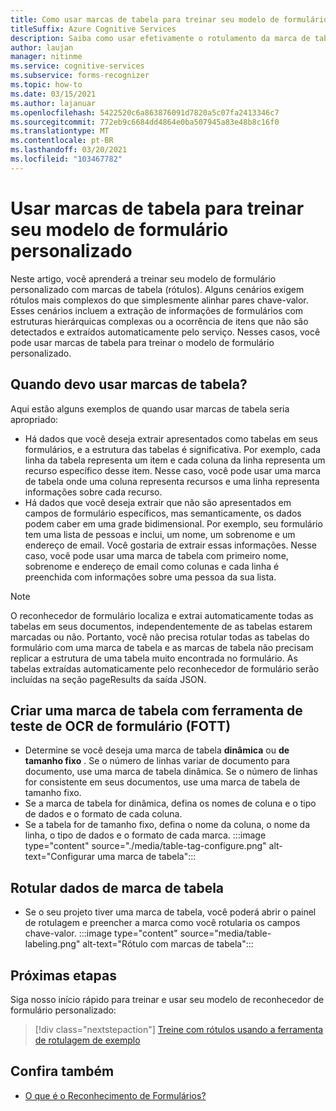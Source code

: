 ```yaml
---
title: Como usar marcas de tabela para treinar seu modelo de formulário personalizado – reconhecedor de formulário
titleSuffix: Azure Cognitive Services
description: Saiba como usar efetivamente o rotulamento da marca de tabela supervisionada.
author: laujan
manager: nitinme
ms.service: cognitive-services
ms.subservice: forms-recognizer
ms.topic: how-to
ms.date: 03/15/2021
ms.author: lajanuar
ms.openlocfilehash: 5422520c6a863876091d7820a5c07fa2413346c7
ms.sourcegitcommit: 772eb9c6684dd4864e0ba507945a83e48b8c16f0
ms.translationtype: MT
ms.contentlocale: pt-BR
ms.lasthandoff: 03/20/2021
ms.locfileid: "103467782"
---
```

# <a name="use-table-tags-to-train-your-custom-form-model"></a>Usar marcas de tabela para treinar seu modelo de formulário personalizado

Neste artigo, você aprenderá a treinar seu modelo de formulário personalizado com marcas de tabela (rótulos). Alguns cenários exigem rótulos mais complexos do que simplesmente alinhar pares chave-valor. Esses cenários incluem a extração de informações de formulários com estruturas hierárquicas complexas ou a ocorrência de itens que não são detectados e extraídos automaticamente pelo serviço. Nesses casos, você pode usar marcas de tabela para treinar o modelo de formulário personalizado.

## <a name="when-should-i-use-table-tags"></a>Quando devo usar marcas de tabela?

Aqui estão alguns exemplos de quando usar marcas de tabela seria apropriado:

- Há dados que você deseja extrair apresentados como tabelas em seus formulários, e a estrutura das tabelas é significativa. Por exemplo, cada linha da tabela representa um item e cada coluna da linha representa um recurso específico desse item. Nesse caso, você pode usar uma marca de tabela onde uma coluna representa recursos e uma linha representa informações sobre cada recurso.
- Há dados que você deseja extrair que não são apresentados em campos de formulário específicos, mas semanticamente, os dados podem caber em uma grade bidimensional. Por exemplo, seu formulário tem uma lista de pessoas e inclui, um nome, um sobrenome e um endereço de email. Você gostaria de extrair essas informações. Nesse caso, você pode usar uma marca de tabela com primeiro nome, sobrenome e endereço de email como colunas e cada linha é preenchida com informações sobre uma pessoa da sua lista.

> [!NOTE]
> O reconhecedor de formulário localiza e extrai automaticamente todas as tabelas em seus documentos, independentemente de as tabelas estarem marcadas ou não. Portanto, você não precisa rotular todas as tabelas do formulário com uma marca de tabela e as marcas de tabela não precisam replicar a estrutura de uma tabela muito encontrada no formulário. As tabelas extraídas automaticamente pelo reconhecedor de formulário serão incluídas na seção pageResults da saída JSON.

## <a name="create-a-table-tag-with-form-ocr-test-tool-fott"></a>Criar uma marca de tabela com ferramenta de teste de OCR de formulário (FOTT)
<!-- markdownlint-disable MD004 -->
* Determine se você deseja uma marca de tabela **dinâmica** ou **de tamanho fixo** . Se o número de linhas variar de documento para documento, use uma marca de tabela dinâmica. Se o número de linhas for consistente em seus documentos, use uma marca de tabela de tamanho fixo.
* Se a marca de tabela for dinâmica, defina os nomes de coluna e o tipo de dados e o formato de cada coluna.
* Se a tabela for de tamanho fixo, defina o nome da coluna, o nome da linha, o tipo de dados e o formato de cada marca.
:::image type="content" source="./media/table-tag-configure.png" alt-text="Configurar uma marca de tabela":::

## <a name="label-your-table-tag-data"></a>Rotular dados de marca de tabela

* Se o seu projeto tiver uma marca de tabela, você poderá abrir o painel de rotulagem e preencher a marca como você rotularia os campos chave-valor.
:::image type="content" source="media/table-labeling.png" alt-text="Rótulo com marcas de tabela":::

## <a name="next-steps"></a>Próximas etapas

Siga nosso início rápido para treinar e usar seu modelo de reconhecedor de formulário personalizado:

> [!div class="nextstepaction"]
> [Treine com rótulos usando a ferramenta de rotulagem de exemplo](quickstarts/label-tool.md)

## <a name="see-also"></a>Confira também

* [O que é o Reconhecimento de Formulários?](overview.md)
>
